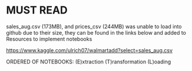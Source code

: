 # MUST READ

sales_aug.csv (173MB), and prices_csv (244MB) was unable to load into github due to their size, they can be found in the links below and added to Resources to implement notebooks

https://www.kaggle.com/ulrich07/walmartadd?select=sales_aug.csv

ORDERED OF NOTEBOOKS:
(E)xtraction
(T)ransformation
(L)oading

